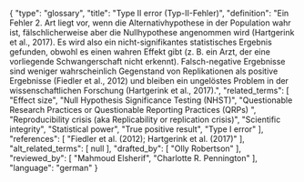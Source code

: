 {
    "type": "glossary",
    "title": "Type II error (Typ-II-Fehler)",
    "definition": "Ein Fehler 2. Art liegt vor, wenn die Alternativhypothese in der Population wahr ist, fälschlicherweise aber die Nullhypothese angenommen wird (Hartgerink et al., 2017). Es wird also ein nicht-signifikantes statistisches Ergebnis gefunden, obwohl es einen wahren Effekt gibt (z. B. ein Arzt, der eine vorliegende Schwangerschaft nicht erkennt). Falsch-negative Ergebnisse sind weniger wahrscheinlich Gegenstand von Replikationen als positive Ergebnisse (Fiedler et al., 2012) und bleiben ein ungelöstes Problem in der wissenschaftlichen Forschung (Hartgerink et al., 2017).",
    "related_terms": [
        "Effect size",
        "Null Hypothesis Significance Testing (NHST)",
        "Questionable Research Practices or Questionable Reporting Practices (QRPs) ",
        "Reproducibility crisis (aka Replicability or replication crisis)",
        "Scientific integrity",
        "Statistical power",
        "True positive result",
        "Type I error"
    ],
    "references": [
        "Fiedler et al. (2012); Hartgerink et al. (2017)"
    ],
    "alt_related_terms": [
        null
    ],
    "drafted_by": [
        "Olly Robertson"
    ],
    "reviewed_by": [
        "Mahmoud Elsherif",
        "Charlotte R. Pennington"
    ],
    "language": "german"
}
